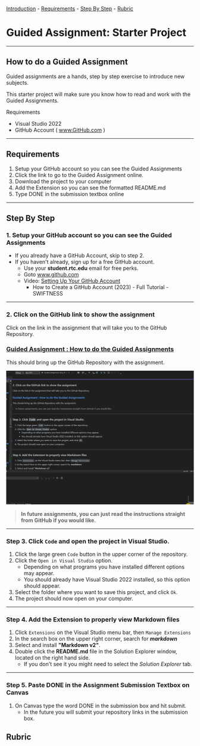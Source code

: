 [Introduction](#intro) - [Requirements](#requirements) - [Step By Step](#step-by-step) - [Rubric](#rubric)

# Guided Assignment: Starter Project

---

<a id="intro"></a>

## How to do a Guided Assignment

Guided assignments are a hands, step by step exercise to introduce new subjects.

This starter project will make sure you know how to read and work with the Guided Assignments.

Requirements
- Visual Studio 2022
- GitHub Account ( www.GitHub.com )

---

<a id="requirements"></a>
## Requirements

1. Setup your GitHub account so you can see the Guided Assignments
2. Click the link to go to the Guided Assignment online.
3. Download the project to your computer
4. Add the Extension so you can see the formatted README.md
5. Type DONE in the submission textbox online

---

<a id="step-by-step"></a>
## Step By Step

### 1. Setup your GitHub account so you can see the Guided Assignments

- If you already have a GitHub Account, skip to step 2.
- If you haven't already, sign up for a free GitHub account.
    - Use your **student.rtc.edu** email for free perks.
	- Goto www.github.com
    - Video: [Setting Up Your GitHub Account](https://www.youtube.com/watch?v=Gn3w1UvTx0A)
    	- How to Create a GitHub Account (2023) - Full Tutorial - SWIFTNESS

---

### 2. Click on the GitHub link to show the assignment

Click on the link in the assignment that will take you to the GitHub Repository.

### [Guided Assignment : How to do the Guided Assignments](https://github.com/WCramRTC/Guided_Assignment_How_To)

This should bring up the GitHub Repository with the assignment.

![Click To Show Project](Images/ClickToShowProject.gif)

> **In future assignments, you can just read the instructions straight from GitHub if you would like.**


---
### Step 3. Click `Code` and open the project in Visual Studio.

1. Click the large green `Code` button in the upper corner of the repository.
2. Click the `Open in Visual Studio` option.
    - Depending on what programs you have installed different options may appear.
    - You should already have Visual Studio 2022 installed, so this option should appear.
3. Select the folder where you want to save this project, and click `Ok`.
4. The project should now open on your computer.



---

### Step 4. Add the Extension to properly view Markdown files

1. Click `Extensions` on the Visual Studio menu bar, then `Manage Extensions`
2. In the search box on the upper right corner, search for ***markdown***
3. Select and install **"Markdown v2"**.
4. Double click the **README.md** file in the Solution Explorer window, located on the right hand side.
    - If you don't see it you might need to select the *Solution Explorer* tab.


---

### Step 5. Paste DONE in the Assignment Submission Textbox on Canvas

1. On Canvas type the word DONE in the submission box and hit submit.
    - In the future you will submit your repository links in the submission box.



<a id="rubric"></a>
## Rubric